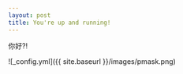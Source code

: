 ```yaml
---
layout: post
title: You're up and running!
---
```


你好?!

![_config.yml]({{ site.baseurl }}/images/pmask.png)


